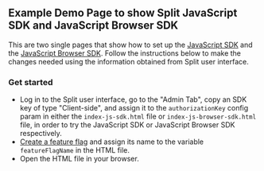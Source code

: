 ## Example Demo Page to show Split JavaScript SDK and JavaScript Browser SDK

This are two single pages that show how to set up the [JavaScript SDK](https://github.com/splitio/javascript-client) and the [JavaScript Browser SDK](https://github.com/splitio/javascript-browser-client). Follow the instructions below to make the changes needed using the information obtained from Split user interface.

### Get started

 * Log in to the Split user interface, go to the "Admin Tab", copy an SDK key of type "Client-side", and assign it to the `authorizationKey` config param in either the `index-js-sdk.html` file or `index-js-browser-sdk.html` file, in order to try the JavaScript SDK or JavaScript Browser SDK respectively.
 * [Create a feature flag](CREATE_FEATURE_FLAG.md) and assign its name to the variable `featureFlagName` in the HTML file.
 * Open the HTML file in your browser.
